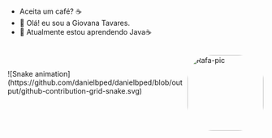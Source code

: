 - Aceita um café? ☕
- 👋 Olá! eu sou a Giovana Tavares.
- 🌱 Atualmente estou aprendendo Java☕


</div>
<div style="display: inline_block"><br>

  <img align="right" alt="Rafa-pic" height="150" style="border-radius:50px;" src="https://media.discordapp.net/attachments/639956127056134178/890373478988013628/Publicacoes_Instagram_1_1.png?width=676&height=676">
</div>
  
  ##
 
<div> 
 ![Snake animation](https://github.com/danielbped/danielbped/blob/output/github-contribution-grid-snake.svg)
</div>
